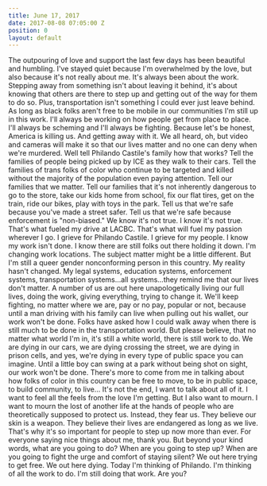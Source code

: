 ```yaml
---
title: June 17, 2017
date: 2017-08-08 07:05:00 Z
position: 0
layout: default
---
```


The outpouring of love and support the last few days has been beautiful and humbling. I've stayed quiet because I'm overwhelmed by the love, but also because it's not really about me. It's always been about the work. Stepping away from something isn't about leaving it behind, it's about knowing that others are there to step up and getting out of the way for them to do so.
Plus, transportation isn't something I could ever just leave behind. As long as black folks aren't free to be mobile in our communities I'm still up in this work. I'll always be working on how people get from place to place. I'll always be scheming and I'll always be fighting. Because let's be honest, America is killing us. And getting away with it. We all heard, oh, but video and cameras will make it so that our lives matter and no one can deny when we're murdered. Well tell Philando Castile's family how that works?
Tell the families of people being picked up by ICE as they walk to their cars. Tell the families of trans folks of color who continue to be targeted and killed without the majority of the population even paying attention.
Tell our families that we matter. Tell our families that it's not inherently dangerous to go to the store, take our kids home from school, fix our flat tires, get on the train, ride our bikes, play with toys in the park. Tell us that we're safe because you've made a street safer. Tell us that we're safe because enforcement is "non-biased."
We know it's not true. I know it's not true. That's what fueled my drive at LACBC. That's what will fuel my passion wherever I go. I grieve for Philando Castile. I grieve for my people. I know my work isn't done. I know there are still folks out there holding it down. I'm changing work locations. The subject matter might be a little different. But I'm still a queer gender nonconforming person in this country. My reality hasn't changed. My legal systems, education systems, enforcement systems, transportation systems...all systems...they remind me that our lives don't matter. A number of us are out here unapologetically living our full lives, doing the work, giving everything, trying to change it. We'll keep fighting, no matter where we are, pay or no pay, popular or not, because until a man driving with his family can live when pulling out his wallet, our work won't be done.
Folks have asked how I could walk away when there is still much to be done in the transportation world. But please believe, that no matter what world I'm in, it's still a white world, there is still work to do. We are dying in our cars, we are dying crossing the street, we are dying in prison cells, and yes, we're dying in every type of public space you can imagine. Until a little boy can swing at a park without being shot on sight, our work won't be done.
There's more to come from me in talking about how folks of color in this country can be free to move, to be in public space, to build community, to live...
It's not the end, I want to talk about all of it. I want to feel all the feels from the love I'm getting. But I also want to mourn. I want to mourn the lost of another life at the hands of people who are theoretically supposed to protect us. Instead, they fear us. They believe our skin is a weapon. They believe their lives are endangered as long as we live. That's why it's so important for people to step up now more than ever. For everyone saying nice things about me, thank you. But beyond your kind words, what are you going to do? When are you going to step up? When are you going to fight the urge and comfort of staying silent?
We out here trying to get free. We out here dying. Today I'm thinking of Philando. I'm thinking of all the work to do. I'm still doing that work. Are you?
